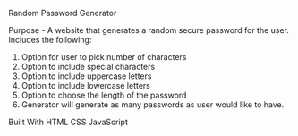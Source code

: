 Random Password Generator

Purpose - 
A website that generates a random secure password for the user. Includes the following:

1. Option for user to pick number of characters
2. Option to include special characters 
3. Option to include uppercase letters
4. Option to include lowercase letters
5. Option to choose the length of the password
6. Generator will generate as many passwords as user would like to have.


Built With
HTML
CSS
JavaScript